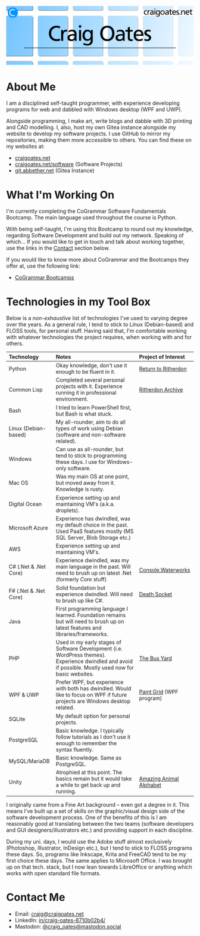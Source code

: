 ![README banner](assets/github-read-me-banner.png)

# About Me

I am a disciplined self-taught programmer, with experience developing programs
for web and dabbled with Windows desktop (WPF and UWP).

Alongside programming, I make art, write blogs and dabble with 3D printing and
CAD modelling. I, also, host my own Gitea instance alongside my website to
develop my software projects. I use GitHub to mirror my repositories, making
them more accessible to others. You can find these on my websites at:

- [craigoates.net](https://www.craigoates.net)
- [craigoates.net/software](https://www.craigoates.net/software) (Software Projects)
- [git.abbether.net](https://git.abbether.net/craig.oates) (Gitea Instance)

# What I'm Working On

I'm currently completing the CoGrammar Software Fundamentals Bootcamp. The main
language used throughout the course is Python.

With being self-taught, I'm using this Bootcamp to round out my knowledge,
regarding Software Development and build out my network. Speaking of which… If
you would like to get in touch and talk about working together, use the links in
the [Contact](#contact-me) section below.

If you would like to know more about CoGrammar and the Bootcamps they offer at,
use the following link:

- [CoGrammar Bootcamps](https://skills.cogrammar.com/)

# Technologies in my Tool Box

Below is a *non-exhaustive* list of technologies I've used to varying degree
over the years. As a general rule, I tend to stick to Linux (Debian-based) and
FLOSS tools, for personal stuff. Having said that, I'm comfortable working with
whatever technologies the project requires, when working with and for others.

| Technology            | Notes                                                                                                                                                   | Project of Interest                                                                         |
|:----------------------|:--------------------------------------------------------------------------------------------------------------------------------------------------------|:--------------------------------------------------------------------------------------------|
| Python                | Okay knowledge, don't use it enough to be fluent in it.                                                                                                 | [Return to Ritherdon](https://git.abbether.net/return-to-ritherdon)                         |
| Common Lisp           | Completed several personal projects with it. Experience running it in professional environment.                                                         | [Ritherdon Archive](https://git.abbether.net/return-to-ritherdon/ritherdon-archive)         |
| Bash                  | I tried to learn PowerShell first, but Bash is what stuck.                                                                                              |                                                                                             |
| Linux (Debian-based)  | My all-rounder, aim to do all types of work using Debian (software and non-software related).                                                           |                                                                                             |
| Windows               | Can use as all-rounder, but tend to stick to programming these days. I use for Windows-only software.                                                   |                                                                                             |
| Mac OS                | Was my main OS at one point, but moved away from it. Knowledge is rusty.                                                                                |                                                                                             |
| Digital Ocean         | Experience setting up and maintaining VM's (a.k.a. droplets).                                                                                           |                                                                                             |
| Microsoft Azure       | Experience has dwindled, was my default choice in the past. Used PaaS features mostly (MS SQL Server, Blob Storage etc.)                                |                                                                                             |
| AWS                   | Experience setting up and maintaining VM's.                                                                                                             |                                                                                             |
| C# (.Net & .Net Core) | Experience dwindled, was my main language in the past. Will need to brush up on latest .Net (formerly *Core* stuff)                                     | [Console.Waterworks](https://git.abbether.net/craig.oates/console.waterworks)               |
| F# (.Net & .Net Core) | Solid foundation but experience dwindled. Will need to brush up like C#.                                                                                | [Death Socket](https://git.abbether.net/craig.oates/death-socket)                           |
| Java                  | First programming language I learned. Foundation remains but will need to brush up on latest features and libraries/frameworks.                         |                                                                                             |
| PHP                   | Used in my early stages of Software Development (i.e. WordPress themes). Experience dwindled and avoid if possible. Mostly used now for basic websites. | [The Bus Yard](https://thebusyard.co.uk/)                                                   |
| WPF & UWP             | Prefer WPF, but experience with both has dwindled. Would like to focus on WPF if future projects are Windows desktop related.                           | [Paint Grid](https://www.craigoates.net/software/view/paint-grid) (WPF program)             |
| SQLite                | My default option for personal projects.                                                                                                                |                                                                                             |
| PostgreSQL            | Basic knowledge. I typically follow tutorials as I don't use it enough to remember the syntax fluently.                                                 |                                                                                             |
| MySQL/MariaDB         | Basic knowledge. Same as PostgreSQL.                                                                                                                    |                                                                                             |
| Unity                 | Atrophied at this point. The basics remain but it would take a while to get back up and running.                                                        | [Amazing Animal Alphabet](https://www.craigoates.net/software/view/amazing-animal-alphabet) |

I originally came from a Fine Art background – even got a degree in it. This
means I've built up a set of skills on the graphic/visual design side of the
software development process. One of the benefits of this is I am reasonably
good at translating between the two teams (software developers and GUI
designers/illustrators etc.) and providing support in each discipline.

During my uni. days, I would use the Adobe stuff almost exclusively (Photoshop,
Illustrator, InDesign etc.), but I tend to stick to FLOSS programs these
days. So, programs like Inkscape, Krita and FreeCAD tend to be my first choice
these days. The same applies to Microsoft Office. I was brought up on that
tech. stack, but I now lean towards LibreOffice or anything which works with
open standard file formats.

# Contact Me

- Email: [craig@craigoates.net](mailto:craig@craigoates.net)
- LinkedIn: [in/craig-oates-8710b02b4/](https://www.linkedin.com/in/craig-oates-8710b02b4/)
- Mastodon: [@craig_oates@mastodon.social](https://mastodon.social/@craig_oates)
